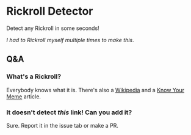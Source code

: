 # Rickroll Detector
Detect any Rickroll in some seconds!

*I had to Rickroll myself multiple times to make this*.

## Q&A

### What's a Rickroll?
Everybody knows what it is. There's also a [Wikipedia](https://wikipedia.org/wiki/Rickrolling) and a [Know Your Meme](https://knowyourmeme.com/memes/rickroll) article.

### It doesn't detect *this* link! Can you add it?
Sure. Report it in the issue tab or make a PR.